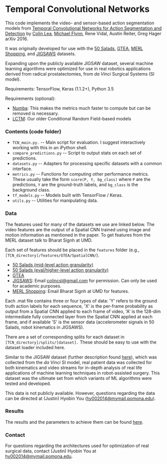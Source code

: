 # Temporal Convolutional Networks

This code implements the video- and sensor-based action segmentation models from [Temporal Convolutional Networks for Action Segmentation and Detection](https://arxiv.org/abs/1611.05267) by
[Colin Lea](http://colinlea.com/), [Michael Flynn](https://zo7.github.io/), Rene Vidal, Austin Reiter, Greg Hager 
arXiv 2016. 

It was originally developed for use with the [50 Salads](http://cvip.computing.dundee.ac.uk/datasets/foodpreparation/50salads/), [GTEA](http://ai.stanford.edu/~alireza/GTEA/), [MERL Shopping](http://www.merl.com/demos/merl-shopping-dataset), and [JIGSAWS](http://cirl.lcsr.jhu.edu/research/hmm/datasets/jigsaws_release/) datasets. 

Expanding upon the publicly available JIGSAW dataset, several machine learning algorithms were optimized for use in real robotics applications derived from radical prostatectomies, from *da Vinci* Surgical Systems (SI model). 

Requirements: TensorFlow, Keras (1.1.2+), Python 3.5

Requirements (optional): 
* [Numba](http://numba.pydata.org/): This makes the metrics much faster to compute but can be removed is necessary.
* [LCTM](https://github.com/colincsl/LCTM): Our older Conditional Random Field-based models

### Contents (code folder)

* `TCN_main.py.` -- Main script for evaluation. I suggest interactively working with this in an iPython shell.
* `compare_predictions.py` -- Script to output stats on each set of predictions.
* `datasets.py` -- Adapters for processing specific datasets with a common interface.
* `metrics.py` -- Functions for computing other performance metrics. These usually take the form `score(P, Y, bg_class)` where `P` are the predictions, `Y` are the ground-truth labels, and `bg_class` is the background class.
* `tf_models.py` -- Models built with TensorFlow / Keras.
* `utils.py` -- Utilities for manipulating data.

### Data 

The features used for many of the datasets we use are linked below. The video features are the output of a Spatial CNN trained using image and motion information as mentioned in the paper. To get features from the MERL dataset talk to Bharat Signh at UMD.

Each set of features should be placed in the ``features`` folder (e.g., `[TCN_directory]/features/GTEA/SpatialCNN/`). 

* [50 Salads (mid-level action granularity)](https://drive.google.com/open?id=0B2EDVAtaGbOtUTJpdWxOc0pEaEk)
* [50 Salads (eval/higher-level action granularity)](https://drive.google.com/open?id=0B2EDVAtaGbOtUUFISWNxMjFBQkk)
* [GTEA](https://drive.google.com/open?id=0B2EDVAtaGbOtZWpLZmo0dURHdU0)
* [JIGSAWS](https://cirl.lcsr.jhu.edu/research/hmm/datasets/jigsaws_release/): Email colincsl@gmail.com for permission. Can only be used for academic purposes. 
* [MERL Shopping](http://www.merl.com/demos/merl-shopping-dataset): Email Bharat Signh at UMD for features.

Each .mat file contains three or four types of data: 'Y' refers to the ground truth action labels for each sequence, 'X' is the per-frame probability as output from a Spatial CNN applied to each frame of video, 'A' is the 128-dim intermediate fully connected layer from the Spatial CNN applied at each frame, and if available 'S' is the sensor data (accelerometer signals in 50 Salads, robot kinematics in JIGSAWS). 

There are a set of corresponding splits for each dataset in `[TCN_directory]/splits/[dataset].` These should be easy to use with the dataset loader included here.

Similar to the JIGSAW dataset (further description found [here](https://cirl.lcsr.jhu.edu/research/hmm/datasets/jigsaws_release/)), which was collected
from the *da Vinci* SI model, real patient data was collected for both kinematics and video streams for in-depth analysis of real life applications of 
machine learning techniques in robot-assisted surgery. This dataset was the ultimate set from which variants of ML algorithms were tested and developed.

This data is not publicly available. However, questions regarding the data can be directed at (Justin) Hyobin You (hy002014@mymail.pomona.edu).


### Results

The results and the parameters to achieve them can be found [here](https://www.overleaf.com/read/xwtyzzbvxzcg). 

### Contact

For questions regarding the architectures used for optimization of real surgical data, contact (Justin) Hyobin You at hy002014@mymail.pomona.edu. 

